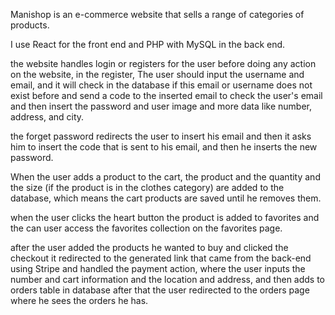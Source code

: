 Manishop is an e-commerce website that sells a range of categories of products.

I use React for the front end and PHP with MySQL in the back end.

the website handles login or registers for the user before doing any action on the website, in the register, The user should input the username and email, and it will check in the database if this email or username does not exist before and send a code to the inserted email to check the user's email and then insert the password and user image and more data like number, address, and city.

the forget password redirects the user to insert his email and then it asks him to insert the code that is sent to his email, and then he inserts the new password.

When the user adds a product to the cart, the product and the quantity and the size (if the product is in the clothes category) are added to the database, which means the cart products are saved until he removes them.

when the user clicks the heart button the product is added to favorites and the can user access the favorites collection on the favorites page.

after the user added the products he wanted to buy and clicked the checkout it redirected to the generated link that came from the back-end using Stripe and handled the payment action, where the user inputs the number and cart information and the location and address, and then adds to orders table in database after that the user redirected to the orders page where he sees the orders he has.
